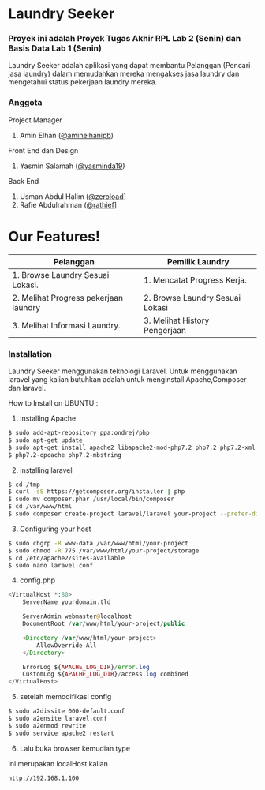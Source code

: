 # Laundry Seeker
### Proyek ini adalah Proyek Tugas Akhir RPL Lab 2 (Senin) dan Basis Data Lab 1 (Senin)

Laundry Seeker adalah aplikasi yang dapat membantu Pelanggan (Pencari jasa
laundry) dalam memudahkan mereka mengakses jasa laundry dan mengetahui status pekerjaan laundry mereka.

### Anggota  

Project Manager 

1. Amin Elhan ([@aminelhanipb](https://github.com/aminelhanipb))

Front End dan Design

1. Yasmin Salamah ([@yasminda19](https://github.com/yasminda19))

Back End

1. Usman Abdul Halim ([@zeroload](https://github.com/zeroload)]
2. Rafie Abdulrahman ([@rathief](https://github.com/Rathief)]

# Our Features!
| Pelanggan | Pemilik Laundry |
| ---------- | ---------------- |
| 1. Browse Laundry Sesuai Lokasi. | 1. Mencatat Progress Kerja.  |
| 2. Melihat Progress pekerjaan laundry | 2. Browse Laundry Sesuai Lokasi
| 3. Melihat Informasi Laundry. | 3. Melihat History Pengerjaan

### Installation

Laundry Seeker menggunakan teknologi Laravel. Untuk menggunakan laravel yang kalian butuhkan adalah untuk menginstall Apache,Composer dan laravel.

How to Install on UBUNTU :

1. installing Apache
```sh
$ sudo add-apt-repository ppa:ondrej/php
$ sudo apt-get update
$ sudo apt-get install apache2 libapache2-mod-php7.2 php7.2 php7.2-xml php7.2-g
$ php7.2-opcache php7.2-mbstring
```

2. installing laravel

```sh
$ cd /tmp
$ curl -sS https://getcomposer.org/installer | php
$ sudo mv composer.phar /usr/local/bin/composer
$ cd /var/www/html
$ sudo composer create-project laravel/laravel your-project --prefer-dist
```

3. Configuring your host
```sh
$ sudo chgrp -R www-data /var/www/html/your-project
$ sudo chmod -R 775 /var/www/html/your-project/storage
$ cd /etc/apache2/sites-available
$ sudo nano laravel.conf
```

4. config.php
```php
<VirtualHost *:80>
    ServerName yourdomain.tld

    ServerAdmin webmaster@localhost
    DocumentRoot /var/www/html/your-project/public

    <Directory /var/www/html/your-project>
        AllowOverride All
    </Directory>

    ErrorLog ${APACHE_LOG_DIR}/error.log
    CustomLog ${APACHE_LOG_DIR}/access.log combined
</VirtualHost>
```

5. setelah memodifikasi config
```sh
$ sudo a2dissite 000-default.conf
$ sudo a2ensite laravel.conf
$ sudo a2enmod rewrite
$ sudo service apache2 restart
```

6. Lalu buka browser kemudian type

Ini merupakan localHost kalian
```
http://192.168.1.100
```
